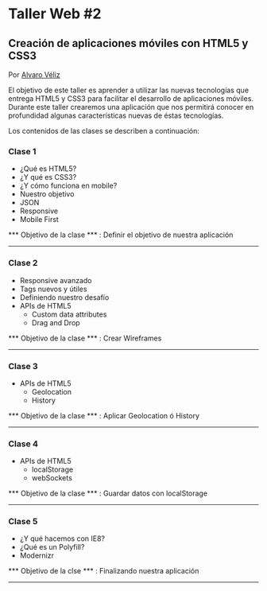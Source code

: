 # Taller Web #2
## Creación de aplicaciones móviles con HTML5 y CSS3

Por [Alvaro Véliz](http://alvaroveliz.cl)

El objetivo de este taller es aprender a utilizar las nuevas tecnologías que entrega HTML5 y CSS3 para facilitar el desarrollo de aplicaciones móviles. Durante este taller crearemos una aplicación que nos permitirá conocer en profundidad algunas características nuevas de éstas tecnologías.

Los contenidos de las clases se describen a continuación:

### Clase 1
  * ¿Qué es HTML5?
  * ¿Y qué es CSS3?
  * ¿Y cómo funciona en mobile?
  * Nuestro objetivo
  * JSON
  * Responsive
  * Mobile First

*** Objetivo de la clase *** : Definir el objetivo de nuestra aplicación
    
---

### Clase 2
  * Responsive avanzado
  * Tags nuevos y útiles
  * Definiendo nuestro desafío
  * APIs de HTML5
    * Custom data attributes
    * Drag and Drop
    
*** Objetivo de la clase *** : Crear Wireframes

---

### Clase 3
  * APIs de HTML5
    * Geolocation
    * History
    
*** Objetivo de la clase *** : Aplicar Geolocation ó History

---

### Clase 4
  * APIs de HTML5
    * localStorage
    * webSockets

*** Objetivo de la clase *** : Guardar datos con localStorage

---

### Clase 5
  * ¿Y qué hacemos con IE8?
  * ¿Qué es un Polyfill?
  * Modernizr

*** Objetivo de la clse *** : Finalizando nuestra aplicación

----
  

